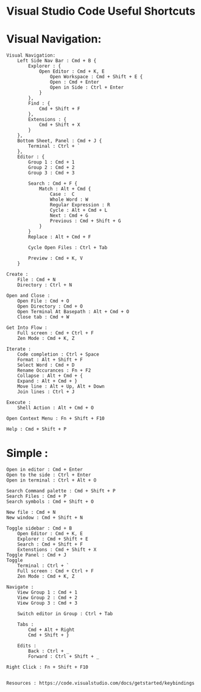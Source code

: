 # Visual Studio Code Useful Shortcuts

# Visual Navigation: 
    Visual Navigation: 
        Left Side Nav Bar : Cmd + B {
            Explorer : {
                Open Editor : Cmd + K, E
                    Open Workspace : Cmd + Shift + E {
                    Open : Cmd + Enter
                    Open in Side : Ctrl + Enter 
                }
            },
            Find : {
                Cmd + Shift + F
            },
            Extensions : {
                Cmd + Shift + X
            }
        }, 
        Bottom Sheet, Panel : Cmd + J {
            Terminal : Ctrl + `
        }, 
        Editor : {
            Group 1 : Cmd + 1 
            Group 2 : Cmd + 2
            Group 3 : Cmd + 3 

            Search : Cmd + F {
                Match : Alt + Cmd {
                    Case :  C
                    Whole Word : W
                    Regular Expression : R
                    Cycle : Alt + Cmd + L
                    Next : Cmd + G
                    Previous : Cmd + Shift + G
                }
            }
            Replace : Alt + Cmd + F 
            
            Cycle Open Files : Ctrl + Tab

            Preview : Cmd + K, V
        }

    Create : 
        File : Cmd + N
        Directory : Ctrl + N
        
    Open and Close : 
        Open File : Cmd + O
        Open Directory : Cmd + O
        Open Terminal At Basepath : Alt + Cmd + O
        Close tab : Cmd + W

    Get Into Flow : 
        Full screen : Cmd + Ctrl + F
        Zen Mode : Cmd + K, Z
    
    Iterate : 
        Code completion : Ctrl + Space
        Format : Alt + Shift + F
        Select Word : Cmd + D
        Rename Occurances : Fn + F2
        Collapse : Alt + Cmd + { 
        Expand : Alt + Cmd + }
        Move line : Alt + Up, Alt + Down
        Join lines : Ctrl + J

    Execute :
        Shell Action : Alt + Cmd + O

    Open Context Menu : Fn + Shift + F10

    Help : Cmd + Shift + P

    
    
# Simple :     
    
    Open in editor : Cmd + Enter
    Open to the side : Ctrl + Enter
    Open in terminal : Ctrl + Alt + O
    
    Search Command palette : Cmd + Shift + P 
    Search Files : Cmd + P 
    Search symbols : Cmd + Shift + O
    
    New file : Cmd + N 
    New window : Cmd + Shift + N 

    Toggle sidebar : Cmd + B 
        Open Editor : Cmd + K, E
        Explorer : Cmd + Shift + E
        Search : Cmd + Shift + F
        Extenstions : Cmd + Shift + X
    Toggle Panel : Cmd + J 
    Toggle 
        Terminal : Ctrl + `
        Full screen : Cmd + Ctrl + F
        Zen Mode : Cmd + K, Z

    Navigate : 
        View Group 1 : Cmd + 1
        View Group 2 : Cmd + 2
        View Group 3 : Cmd + 3

        Switch editor in Group : Ctrl + Tab

        Tabs : 
            Cmd + Alt + Right 
            Cmd + Shift + }
    
        Edits : 
            Back : Ctrl + _
            Forward : Ctrl + Shift + _
        
    Right Click : Fn + Shift + F10
    

    Resources : https://code.visualstudio.com/docs/getstarted/keybindings